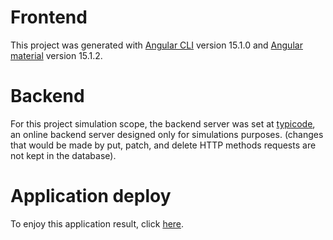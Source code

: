 # Frontend

This project was generated with [Angular CLI](https://github.com/angular/angular-cli) version 15.1.0 and [Angular material](https://material.angular.io/) version 15.1.2.

# Backend

For this project simulation scope, the backend server was set at [typicode](https://my-json-server.typicode.com/nakaohideki/backend-Angular/products), an online backend server designed only for simulations purposes. (changes that would be made by put, patch, and delete HTTP methods requests are not kept in the database).

# Application deploy

To enjoy this application result, click [here](https://crud-app-in-angular.netlify.app/).
